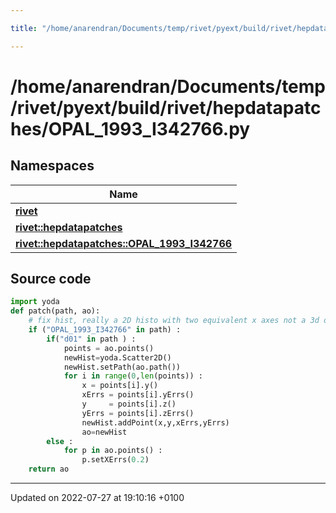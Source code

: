 ```yaml
---

title: "/home/anarendran/Documents/temp/rivet/pyext/build/rivet/hepdatapatches/OPAL_1993_I342766.py"

---
```


# /home/anarendran/Documents/temp/rivet/pyext/build/rivet/hepdatapatches/OPAL_1993_I342766.py



## Namespaces

| Name           |
| -------------- |
| **[rivet](http://example.org/namespaces/namespacerivet/)**  |
| **[rivet::hepdatapatches](http://example.org/namespaces/namespacerivet_1_1hepdatapatches/)**  |
| **[rivet::hepdatapatches::OPAL_1993_I342766](http://example.org/namespaces/namespacerivet_1_1hepdatapatches_1_1opal__1993__i342766/)**  |




## Source code

```python
import yoda
def patch(path, ao):
    # fix hist, really a 2D histo with two equivalent x axes not a 3d one
    if ("OPAL_1993_I342766" in path) :
        if("d01" in path ) :
            points = ao.points()
            newHist=yoda.Scatter2D()
            newHist.setPath(ao.path())
            for i in range(0,len(points)) :
                x = points[i].y()
                xErrs = points[i].yErrs()
                y     = points[i].z()
                yErrs = points[i].zErrs()
                newHist.addPoint(x,y,xErrs,yErrs)    
                ao=newHist
        else :
            for p in ao.points() :
                p.setXErrs(0.2)
    return ao
```


-------------------------------

Updated on 2022-07-27 at 19:10:16 +0100
